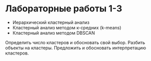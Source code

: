 # Лабораторные работы 1-3

- Иерархический кластерный анализ
- Кластерный анализ методом к-средних (k-means)
- Кластерный анализ методом DBSCAN

Определить число кластеров и обосновать свой выбор.
Разбить объекты на кластеры. Предложить и обосновать интерпретацию кластеров.
